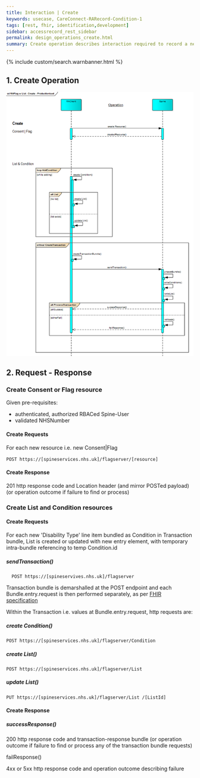 ```yaml
---
title: Interaction | Create
keywords: usecase, CareConnect-RARecord-Condition-1
tags: [rest, fhir, identification,development]
sidebar: accessrecord_rest_sidebar
permalink: design_operations_create.html
summary: Create operation describes interaction required to record a new Reasonable Adjustment Flag, an Adjustment or an Impairment on Spine via the FHIR&reg; Reasonable Adjustments API
---
```

{% include custom/search.warnbanner.html %}

## 1. Create Operation ##

<img src="images/sequenceDiagrams/RAFlag-Create-Productionised.png" style="width:700px;">

## 2. Request - Response ##

### Create Consent or Flag resource ###

Given pre-requisites:
- authenticated, authorized RBACed Spine-User
- validated NHSNumber

#### Create Requests ####

For each new resource i.e. new Consent|Flag
```
POST https://[spineservices.nhs.uk]/flagserver/[resource]
```

#### Create Response ####

201 http response code and Location header (and mirror POSTed payload)
(or operation outcome if failure to find or process)

### Create List and Condition resources ###

#### Create Requests ####

For each new 'Disability Type' line item bundled as Condition in Transaction bundle, 
List is created or updated with new entry element, with temporary intra-bundle referencing to temp Condition.id

##### sendTransaction() #####
```
  POST https://[spineservives.nhs.uk]/flagserver
```
Transaction bundle is demarshalled at the POST endpoint and each Bundle.entry.request is then performed separately, as per [FHIR specification](http://hl7.org/fhir/http.html#transaction)

Within the Transaction i.e. values at Bundle.entry.request, http requests are:

##### create Condition() #####
```
POST https://[spineservices.nhs.uk]/flagserver/Condition
```
##### create List() #####
```
POST https://[spineservices.nhs.uk]/flagserver/List
```

#####  update List() #####
```
PUT https://[spineservices.nhs.uk]/flagserver/List /[ListId]
```


#### Create Response ####

##### successResponse() #####

  200 http response code and transaction-response bundle 
(or operation outcome if failure to find or process any of the transaction bundle requests)

failResponse()

  4xx or 5xx http response code and operation outcome describing failure


